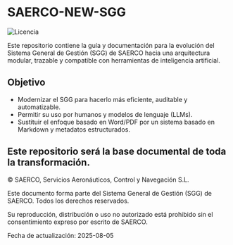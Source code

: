 # SAERCO-NEW-SGG

![Licencia](https://img.shields.io/badge/licencia-SAERCO%20Privado-red)

Este repositorio contiene la guía y documentación para la evolución del Sistema General de Gestión (SGG) de SAERCO hacia una arquitectura modular, trazable y compatible con herramientas de inteligencia artificial.

## Objetivo

- Modernizar el SGG para hacerlo más eficiente, auditable y automatizable.
- Permitir su uso por humanos y modelos de lenguaje (LLMs).
- Sustituir el enfoque basado en Word/PDF por un sistema basado en Markdown y metadatos estructurados.

Este repositorio será la base documental de toda la transformación.
---
© SAERCO, Servicios Aeronáuticos, Control y Navegación S.L.

Este documento forma parte del Sistema General de Gestión (SGG) de SAERCO. Todos los derechos reservados.

Su reproducción, distribución o uso no autorizado está prohibido sin el consentimiento expreso por escrito de SAERCO.

Fecha de actualización: 2025-08-05
